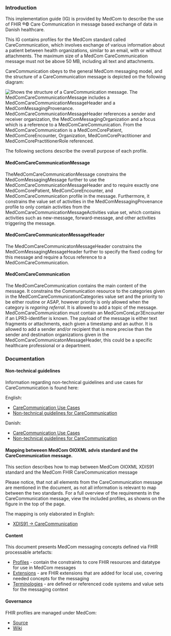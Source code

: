 ### Introduction

This implementation guide (IG) is provided by MedCom to describe the use of FHIR &reg;&copy; Care Communication in  message based exchange of data in Danish healthcare.

This IG contains profiles for the MedCom standard called CareCommunication, which involves exchange of various information about a patient between health organizations, similar to an email, with or without attachments. The maximum size of a MedCom CareCommunication message must not be above 50 MB, including all text and attachments. 

CareCommunication obeys to the general MedCom messaging model, and the structure of a CareCommunication message is depicted on the following diagram:

<img alt="Shows the structure of a CareCommunication message. The MedComCareCommunicationMessage includes a MedComCareCommunicationMessageHeader and a MedComMessagingProvenance. MedComCareCommunicationMessageHeader references a sender and receiver organization, the MedComMessagingOrganization and a focus which is a reference to a MedComCareCommunication. From the MedComCareCommunication is a MedComCorePatient, MedComCoreEncounter, Organization, MedComCorePractitioner and MedComCorePractitionerRole referenced." src="./carecommunication/CareCommunication.png" style="float:none; display:block; margin-left:auto; margin-right:auto;" />

The following sections describe the overall purpose of each profile.

#### MedComCareCommunicationMessage

TheMedComCareCommunicationMessage constrains the MedComMessagingMessage further to use the MedComCareCommunicationMessageHeader and to require exactly one MedComCorePatient, MedComCoreEncounter, and MedComCareCommunication profile in the message. Furthermore, it constrains the value set of activities in the MedComMessagingProvenance profile to only contain activities from the MedComCareCommunicationMessageActivities value set, which contains activities such as new-message, forward-message, and other activities triggering the message.

#### MedComCareCommunicatonMessageHeader

The MedComCareCommunicatonMessageHeader constrains the MedComMessagingMessageHeader further to specify the fixed coding for this message and require a focus reference to a MedComCareCommunication.

#### MedComCareCommunication

The MedComCareCommunication contains the main content of the message. It constrains the Communication resource to the categories given in the MedComCareCommunicationCategories value set and the priority to be either routine or ASAP, however priority is only allowed when the category is *regaring referral*. 
It is allowed to add a topic of the message. MedComCareCommunication must contain an MedComCoreLpr3Encounter if an LPR3-identifier is known. The payload of the message is either text fragments or attachments, each given a timestamp and an author. It is allowed to add a sender and/or recipient that is more precise than the sender and destination organizations given in the MedComCareCommunicatonMessageHeader, this could be a specific healthcare professional or a department.

### Documentation

#### Non-technical guidelines
Information regarding non-technical guidelines and use cases for CareCommunication is found here:

English:
* [CareCommunication Use Cases](./carecommunication/pdf/USE%20CASES_FHIR%20Care%20Communication.pdf)
* [Non-technical guidelines for CareCommunication](./carecommunication/pdf/FHIR%20Care%20Communication%2C%20MedCom%20FHIR%20Standard.pdf)

Danish:
* [CareCommunication Use Cases](./carecommunication/pdf/Use%20Cases_FHIR%20Korrespondancemeddelelse.pdf)
* [Non-technical guidelines for CareCommunication](./carecommunication/pdf/FHIR_Korrespondancemeddelelse.pdf)

#### Mapping betweeen MedCom OIOXML advis standard and the CareCommunication message.
This section describes how to map between MedCom OIOXML XDIS91 standard and the MedCom FHIR CareCommunication message

Please notice, that not all elements from the CareCommunication message are mentioned in the document, as not all information is relevant to map between the two standards. For a full overview of the requirements in the CareCommunication message, view the included profiles, as showns on the figure in the top of the page.

The mapping is only elaborated in English:
* [XDIS91 -> CareCommunication  ](./carecommunication/pdf/Map_Between_OIOXML_and_FHIRCareCommunication-22-01-03.pdf)


#### Content

This document presents MedCom messaging concepts defined via FHIR processable artefacts:

* [Profiles](profiles.html) - contain the constraints to core FHIR resources and datatype for use in MedCom messages
* [Extensions](extensions.html) - are FHIR extensions that are added for local use, covering needed concepts for the messaging
* [Terminologies](https://build.fhir.org/ig/medcomdk/dk-medcom-terminology/) - are defined or referenced code systems and value sets for the messaging context

#### Governance

FHIR profiles are managed under MedCom:

* [Source](https://github.com/medcomdk/dk-medcom)
* [Wiki](https://github.com/medcomdk/dk-medcom)
